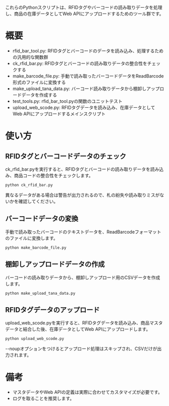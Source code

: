 これらのPythonスクリプトは、RFIDタグやバーコードの読み取りデータを処理し、商品の在庫データとしてWeb APIにアップロードするためのツール群です。

# 概要

- rfid_bar_tool.py: RFIDタグとバーコードのデータを読み込み、処理するための汎用的な関数群
- ck_rfid_bar.py: RFIDタグとバーコードの読み取りデータの整合性をチェックする
- make_barcode_file.py: 手動で読み取ったバーコードデータをReadBarcode形式のファイルに変換する
- make_upload_tana_data.py: バーコード読み取りデータから棚卸しアップロードデータを作成する
- test_tools.py: rfid_bar_tool.pyの関数のユニットテスト
- upload_web_scode.py: RFIDタグデータを読み込み、在庫データとしてWeb APIにアップロードするメインスクリプト

# 使い方

## RFIDタグとバーコードデータのチェック

ck_rfid_bar.pyを実行すると、RFIDタグとバーコードの読み取りデータを読み込み、商品コードの整合性をチェックします。

```
python ck_rfid_bar.py
```

異なるデータがある場合は警告が出力されるので、札の紛失や読み取りミスがないかを確認してください。

## バーコードデータの変換

手動で読み取ったバーコードのテキストデータを、ReadBarcodeフォーマットのファイルに変換します。

```
python make_barcode_file.py
```

## 棚卸しアップロードデータの作成

バーコードの読み取りデータから、棚卸しアップロード用のCSVデータを作成します。

```
python make_upload_tana_data.py
```

## RFIDタグデータのアップロード

upload_web_scode.pyを実行すると、RFIDタグデータを読み込み、商品マスタデータと結合した後、在庫データとしてWeb APIにアップロードします。

```
python upload_web_scode.py
```

--noupオプションをつけるとアップロード処理はスキップされ、CSVだけが出力されます。

# 備考

- マスタデータやWeb APIの定義は実際に合わせてカスタマイズが必要です。
- ログを取ることを推奨します。